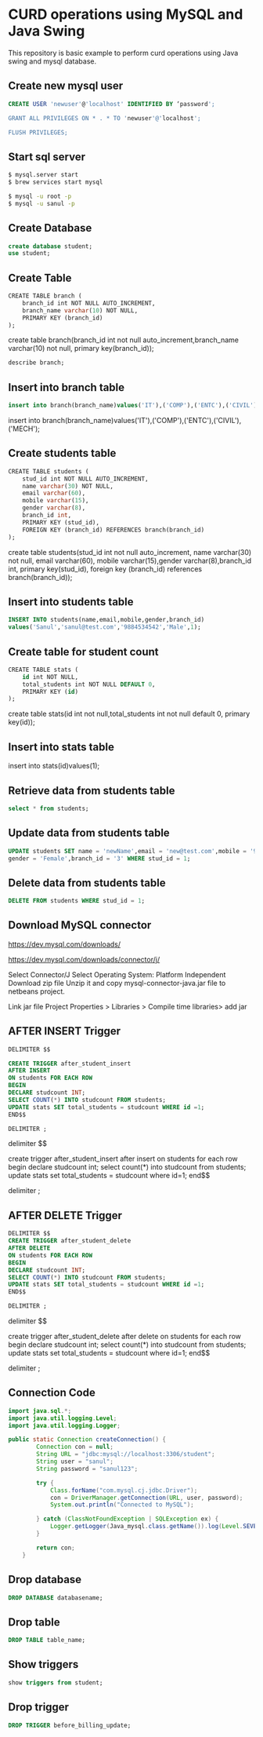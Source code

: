 # CURD operations using MySQL and Java Swing

This repository is basic example to perform curd operations using Java swing and mysql database.

## Create new mysql user
``` sql
CREATE USER 'newuser'@'localhost' IDENTIFIED BY ‘password';

GRANT ALL PRIVILEGES ON * . * TO 'newuser'@'localhost';

FLUSH PRIVILEGES;
```


## Start sql server
``` bash
$ mysql.server start
$ brew services start mysql

$ mysql -u root -p
$ mysql -u sanul -p
```

## Create Database
``` sql
create database student;
use student;
```

## Create Table
``` sql
CREATE TABLE branch (
    branch_id int NOT NULL AUTO_INCREMENT,
    branch_name varchar(10) NOT NULL,
    PRIMARY KEY (branch_id)
);
```
create table branch(branch_id int not null auto_increment,branch_name varchar(10) not null, primary key(branch_id));

``` sql
describe branch;
```

## Insert into branch table
``` sql
insert into branch(branch_name)values('IT'),('COMP'),('ENTC'),('CIVIL'),('MECH');
```
insert into branch(branch_name)values('IT'),('COMP'),('ENTC'),('CIVIL'),('MECH');

## Create students table
``` sql
CREATE TABLE students (
    stud_id int NOT NULL AUTO_INCREMENT,
    name varchar(30) NOT NULL,
    email varchar(60), 
    mobile varchar(15),
    gender varchar(8),
    branch_id int,
    PRIMARY KEY (stud_id),
    FOREIGN KEY (branch_id) REFERENCES branch(branch_id)
);
```
create table students(stud_id int not null auto_increment, name varchar(30) not null, email varchar(60), mobile varchar(15),gender varchar(8),branch_id int, primary key(stud_id), foreign key (branch_id) references branch(branch_id));

## Insert into students table
``` sql
INSERT INTO students(name,email,mobile,gender,branch_id)
values('Sanul','sanul@test.com','9884534542','Male',1);
```

## Create table for student count
``` sql
CREATE TABLE stats (
    id int NOT NULL,
    total_students int NOT NULL DEFAULT 0,
    PRIMARY KEY (id)
);
```

create table stats(id int not null,total_students int not null default 0, primary key(id));

## Insert into stats table
insert into stats(id)values(1);


## Retrieve data from students table
```sql
select * from students;
```

## Update data from students table
```sql
UPDATE students SET name = 'newName',email = 'new@test.com',mobile = '9845377893',
gender = 'Female',branch_id = '3' WHERE stud_id = 1;
```

## Delete data from students table
```sql
DELETE FROM students WHERE stud_id = 1;
```

## Download MySQL connector

https://dev.mysql.com/downloads/

https://dev.mysql.com/downloads/connector/j/

Select Connector/J
Select Operating System: Platform Independent
Download zip file
Unzip it and copy mysql-connector-java.jar file to netbeans project.

Link jar file 
Project Properties > Libraries > Compile time libraries> add jar



## AFTER INSERT Trigger
``` sql
DELIMITER $$

CREATE TRIGGER after_student_insert
AFTER INSERT
ON students FOR EACH ROW
BEGIN
DECLARE studcount INT;
SELECT COUNT(*) INTO studcount FROM students;
UPDATE stats SET total_students = studcount WHERE id =1;
END$$

DELIMITER ;
```

delimiter $$

create trigger after_student_insert after insert on students for each row begin declare studcount int; select count(*) into studcount from students; update stats set total_students = studcount where id=1; end$$

delimiter ;

## AFTER DELETE Trigger
``` sql
DELIMITER $$
CREATE TRIGGER after_student_delete
AFTER DELETE
ON students FOR EACH ROW
BEGIN
DECLARE studcount INT;
SELECT COUNT(*) INTO studcount FROM students;
UPDATE stats SET total_students = studcount WHERE id =1;
END$$

DELIMITER ;
```

delimiter $$

create trigger after_student_delete after delete on students for each row begin declare studcount int; select count(*) into studcount from students; update stats set total_students = studcount where id=1; end$$

delimiter ;


## Connection Code
```java
import java.sql.*;
import java.util.logging.Level;
import java.util.logging.Logger;

public static Connection createConnection() {
        Connection con = null;
        String URL = "jdbc:mysql://localhost:3306/student";
        String user = "sanul";
        String password = "sanul123";

        try {
            Class.forName("com.mysql.cj.jdbc.Driver");
            con = DriverManager.getConnection(URL, user, password);
            System.out.println("Connected to MySQL");

        } catch (ClassNotFoundException | SQLException ex) {
            Logger.getLogger(Java_mysql.class.getName()).log(Level.SEVERE, null, ex);
        }

        return con;
    }
```

## Drop database
``` sql
DROP DATABASE databasename;
```

## Drop table
``` sql
DROP TABLE table_name;
```

## Show triggers
```sql
show triggers from student;
```

## Drop trigger
```sql
DROP TRIGGER before_billing_update;
```
